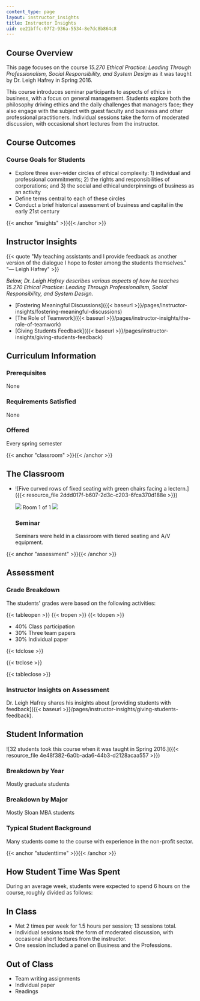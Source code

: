 ```yaml
---
content_type: page
layout: instructor_insights
title: Instructor Insights
uid: ee21bffc-07f2-936a-5534-8e7dc8b864c8
---
```


Course Overview
---------------

This page focuses on the course _15.270 Ethical Practice: Leading Through Professionalism, Social Responsibility, and System Design_ as it was taught by Dr. Leigh Hafrey in Spring 2016.

This course introduces seminar participants to aspects of ethics in business, with a focus on general management. Students explore both the philosophy driving ethics and the daily challenges that managers face; they also engage with the subject with guest faculty and business and other professional practitioners. Individual sessions take the form of moderated discussion, with occasional short lectures from the instructor.

Course Outcomes
---------------

### Course Goals for Students

*   Explore three ever-wider circles of ethical complexity: 1) individual and professional commitments; 2) the rights and responsibilities of corporations; and 3) the social and ethical underpinnings of business as an activity
*   Define terms central to each of these circles
*   Conduct a brief historical assessment of business and capital in the early 21st century

{{< anchor "insights" >}}{{< /anchor >}}

Instructor Insights
-------------------

{{< quote "My teaching assistants and I provide feedback as another version of the dialogue I hope to foster among the students themselves." "— Leigh Hafrey" >}}

_Below, Dr. Leigh Hafrey describes various aspects of how he teaches 15.270 Ethical Practice: Leading Through Professionalism, Social Responsibility, and System Design._

*   [Fostering Meaningful Discussions]({{< baseurl >}}/pages/instructor-insights/fostering-meaningful-discussions)
*   [The Role of Teamwork]({{< baseurl >}}/pages/instructor-insights/the-role-of-teamwork)
*   [Giving Students Feedback]({{< baseurl >}}/pages/instructor-insights/giving-students-feedback)

Curriculum Information
----------------------

### Prerequisites

None

### Requirements Satisfied

None

### Offered

Every spring semester

{{< anchor "classroom" >}}{{< /anchor >}}

The Classroom
-------------

*   ![Five curved rows of fixed seating with green chairs facing a lectern.]({{< resource_file 2ddd017f-b607-2d3c-c203-6fca370d188e >}})
    
    ![](/images/educator/classroom_prev_dim.png) Room 1 of 1 ![](/images/educator/classroom_next_dim.png)
    
    ### Seminar
    
    Seminars were held in a classroom with tiered seating and A/V equipment.
    

{{< anchor "assessment" >}}{{< /anchor >}}

Assessment
----------

### Grade Breakdown

The students' grades were based on the following activities:

{{< tableopen >}}
{{< tropen >}}
{{< tdopen >}}
- 40% Class participation
- 30% Three team papers
- 30% Individual paper

{{< tdclose >}}

{{< trclose >}}

{{< tableclose >}}

### Instructor Insights on Assessment

Dr. Leigh Hafrey shares his insights about [providing students with feedback]({{< baseurl >}}/pages/instructor-insights/giving-students-feedback).

Student Information
-------------------

![32 students took this course when it was taught in Spring 2016.]({{< resource_file 4e48f382-6a0b-ada6-44b3-d2128acaa557 >}})

### Breakdown by Year

Mostly graduate students

### Breakdown by Major

Mostly Sloan MBA students

### Typical Student Background

Many students come to the course with experience in the non-profit sector.

{{< anchor "studenttime" >}}{{< /anchor >}}

How Student Time Was Spent
--------------------------

During an average week, students were expected to spend 6 hours on the course, roughly divided as follows:

In Class
--------

*   Met 2 times per week for 1.5 hours per session; 13 sessions total.
*   Individual sessions took the form of moderated discussion, with occasional short lectures from the instructor.
*   One session included a panel on Business and the Professions.

Out of Class
------------

*   Team writing assignments
*   Individual paper
*   Readings